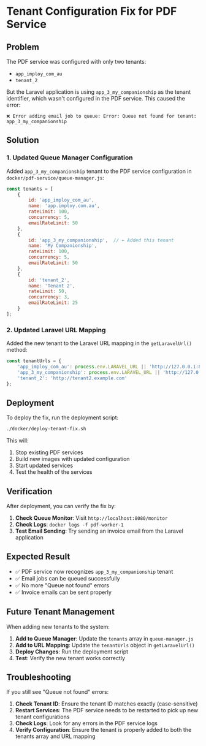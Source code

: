 # Tenant Configuration Fix for PDF Service

## Problem

The PDF service was configured with only two tenants:
- `app_imploy_com_au`
- `tenant_2`

But the Laravel application is using `app_3_my_companionship` as the tenant identifier, which wasn't configured in the PDF service. This caused the error:

```
❌ Error adding email job to queue: Error: Queue not found for tenant: app_3_my_companionship
```

## Solution

### 1. Updated Queue Manager Configuration

Added `app_3_my_companionship` tenant to the PDF service configuration in `docker/pdf-service/queue-manager.js`:

```javascript
const tenants = [
    {
        id: 'app_imploy_com_au',
        name: 'app.imploy.com.au',
        rateLimit: 100,
        concurrency: 5,
        emailRateLimit: 50
    },
    {
        id: 'app_3_my_companionship',  // ← Added this tenant
        name: 'My Companionship',
        rateLimit: 100,
        concurrency: 5,
        emailRateLimit: 50
    },
    {
        id: 'tenant_2',
        name: 'Tenant 2',
        rateLimit: 50,
        concurrency: 3,
        emailRateLimit: 25
    }
];
```

### 2. Updated Laravel URL Mapping

Added the new tenant to the Laravel URL mapping in the `getLaravelUrl()` method:

```javascript
const tenantUrls = {
    'app_imploy_com_au': process.env.LARAVEL_URL || 'http://127.0.0.1:8000',
    'app_3_my_companionship': process.env.LARAVEL_URL || 'http://127.0.0.1:8000',  // ← Added this
    'tenant_2': 'http://tenant2.example.com'
};
```

## Deployment

To deploy the fix, run the deployment script:

```bash
./docker/deploy-tenant-fix.sh
```

This will:
1. Stop existing PDF services
2. Build new images with updated configuration
3. Start updated services
4. Test the health of the services

## Verification

After deployment, you can verify the fix by:

1. **Check Queue Monitor**: Visit `http://localhost:8080/monitor`
2. **Check Logs**: `docker logs -f pdf-worker-1`
3. **Test Email Sending**: Try sending an invoice email from the Laravel application

## Expected Result

- ✅ PDF service now recognizes `app_3_my_companionship` tenant
- ✅ Email jobs can be queued successfully
- ✅ No more "Queue not found" errors
- ✅ Invoice emails can be sent properly

## Future Tenant Management

When adding new tenants to the system:

1. **Add to Queue Manager**: Update the `tenants` array in `queue-manager.js`
2. **Add to URL Mapping**: Update the `tenantUrls` object in `getLaravelUrl()`
3. **Deploy Changes**: Run the deployment script
4. **Test**: Verify the new tenant works correctly

## Troubleshooting

If you still see "Queue not found" errors:

1. **Check Tenant ID**: Ensure the tenant ID matches exactly (case-sensitive)
2. **Restart Services**: The PDF service needs to be restarted to pick up new tenant configurations
3. **Check Logs**: Look for any errors in the PDF service logs
4. **Verify Configuration**: Ensure the tenant is properly added to both the tenants array and URL mapping
